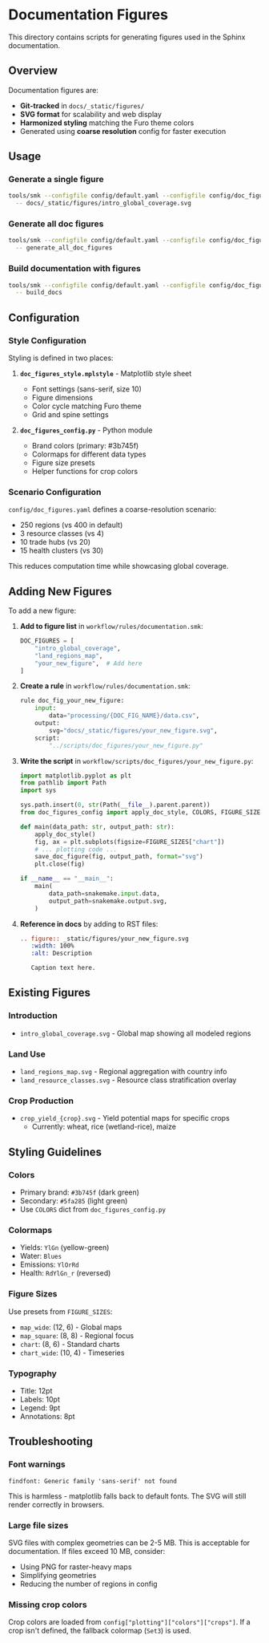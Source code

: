 <!--
SPDX-FileCopyrightText: 2025 Koen van Greevenbroek

SPDX-License-Identifier: CC-BY-4.0
-->

# Documentation Figures

This directory contains scripts for generating figures used in the Sphinx documentation.

## Overview

Documentation figures are:
- **Git-tracked** in `docs/_static/figures/`
- **SVG format** for scalability and web display
- **Harmonized styling** matching the Furo theme colors
- Generated using **coarse resolution** config for faster execution

## Usage

### Generate a single figure

```bash
tools/smk --configfile config/default.yaml --configfile config/doc_figures.yaml \
  -- docs/_static/figures/intro_global_coverage.svg
```

### Generate all doc figures

```bash
tools/smk --configfile config/default.yaml --configfile config/doc_figures.yaml \
  -- generate_all_doc_figures
```

### Build documentation with figures

```bash
tools/smk --configfile config/default.yaml --configfile config/doc_figures.yaml \
  -- build_docs
```

## Configuration

### Style Configuration

Styling is defined in two places:

1. **`doc_figures_style.mplstyle`** - Matplotlib style sheet
   - Font settings (sans-serif, size 10)
   - Figure dimensions
   - Color cycle matching Furo theme
   - Grid and spine settings

2. **`doc_figures_config.py`** - Python module
   - Brand colors (primary: #3b745f)
   - Colormaps for different data types
   - Figure size presets
   - Helper functions for crop colors

### Scenario Configuration

`config/doc_figures.yaml` defines a coarse-resolution scenario:
- 250 regions (vs 400 in default)
- 3 resource classes (vs 4)
- 10 trade hubs (vs 20)
- 15 health clusters (vs 30)

This reduces computation time while showcasing global coverage.

## Adding New Figures

To add a new figure:

1. **Add to figure list** in `workflow/rules/documentation.smk`:
   ```python
   DOC_FIGURES = [
       "intro_global_coverage",
       "land_regions_map",
       "your_new_figure",  # Add here
   ]
   ```

2. **Create a rule** in `workflow/rules/documentation.smk`:
   ```python
   rule doc_fig_your_new_figure:
       input:
           data="processing/{DOC_FIG_NAME}/data.csv",
       output:
           svg="docs/_static/figures/your_new_figure.svg",
       script:
           "../scripts/doc_figures/your_new_figure.py"
   ```

3. **Write the script** in `workflow/scripts/doc_figures/your_new_figure.py`:
   ```python
   import matplotlib.pyplot as plt
   from pathlib import Path
   import sys

   sys.path.insert(0, str(Path(__file__).parent.parent))
   from doc_figures_config import apply_doc_style, COLORS, FIGURE_SIZES, save_doc_figure

   def main(data_path: str, output_path: str):
       apply_doc_style()
       fig, ax = plt.subplots(figsize=FIGURE_SIZES["chart"])
       # ... plotting code ...
       save_doc_figure(fig, output_path, format="svg")
       plt.close(fig)

   if __name__ == "__main__":
       main(
           data_path=snakemake.input.data,
           output_path=snakemake.output.svg,
       )
   ```

4. **Reference in docs** by adding to RST files:
   ```rst
   .. figure:: _static/figures/your_new_figure.svg
      :width: 100%
      :alt: Description

      Caption text here.
   ```

## Existing Figures

### Introduction
- `intro_global_coverage.svg` - Global map showing all modeled regions

### Land Use
- `land_regions_map.svg` - Regional aggregation with country info
- `land_resource_classes.svg` - Resource class stratification overlay

### Crop Production
- `crop_yield_{crop}.svg` - Yield potential maps for specific crops
  - Currently: wheat, rice (wetland-rice), maize

## Styling Guidelines

### Colors
- Primary brand: `#3b745f` (dark green)
- Secondary: `#5fa285` (light green)
- Use `COLORS` dict from `doc_figures_config.py`

### Colormaps
- Yields: `YlGn` (yellow-green)
- Water: `Blues`
- Emissions: `YlOrRd`
- Health: `RdYlGn_r` (reversed)

### Figure Sizes
Use presets from `FIGURE_SIZES`:
- `map_wide`: (12, 6) - Global maps
- `map_square`: (8, 8) - Regional focus
- `chart`: (8, 6) - Standard charts
- `chart_wide`: (10, 4) - Timeseries

### Typography
- Title: 12pt
- Labels: 10pt
- Legend: 9pt
- Annotations: 8pt

## Troubleshooting

### Font warnings
```
findfont: Generic family 'sans-serif' not found
```
This is harmless - matplotlib falls back to default fonts. The SVG will still render correctly in browsers.

### Large file sizes
SVG files with complex geometries can be 2-5 MB. This is acceptable for documentation. If files exceed 10 MB, consider:
- Using PNG for raster-heavy maps
- Simplifying geometries
- Reducing the number of regions in config

### Missing crop colors
Crop colors are loaded from `config["plotting"]["colors"]["crops"]`. If a crop isn't defined, the fallback colormap (`Set3`) is used.

